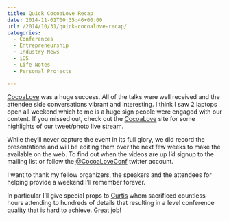 ```yaml
---
title: Quick CocoaLove Recap
date: 2014-11-01T00:35:46+00:00
url: /2014/10/31/quick-cocoalove-recap/
categories:
  - Conferences
  - Entrepreneurship
  - Industry News
  - iOS
  - Life Notes
  - Personal Projects

---
```

[CocoaLove][1] was a huge success. All of the talks were well received and the attendee side conversations vibrant and interesting. I think I saw 2 laptops open all weekend which to me is a huge sign people were engaged with our content. If you missed out, check out the [CocoaLove][2] site for some highlights of our tweet/photo live stream.

While they&#8217;ll never capture the event in its full glory, we did record the presentations and will be editing them over the next few weeks to make the available on the web. To find out when the videos are up I&#8217;d signup to the mailing list or follow the [@CocoaLoveConf][3] twitter account.

I want to thank my fellow organizers, the speakers and the attendees for helping provide a weekend I&#8217;ll remember forever.

In particular I&#8217;ll give special props to [Curtis][4] whom sacrificed countless hours attending to hundreds of details that resulting in a level conference quality that is hard to achieve. Great job!

 [1]: http://cocoalove.org/
 [2]: http://cocoalove.org
 [3]: https://twitter.com/cocoaloveconf
 [4]: https://twitter.com/parrots